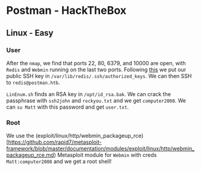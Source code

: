 # Postman - HackTheBox
## Linux - Easy

### User
After the `nmap`, we find that ports 22, 80, 6379, and 10000 are open, with `Redis` and `Webmin` running on the last two ports. Following [this](http://reverse-tcp.xyz/pentest/database/2017/02/09/Redis-Hacking-Tips.html) we put our public SSH key in `/var/lib/redis/.ssh/authorized_keys`. We can then SSH to `redis@postman.htb`.

`LinEnum.sh` finds an RSA key in `/opt/id_rsa.bak`. We can crack the passphrase with `ssh2john` and `rockyou.txt` and we get `computer2008`. We can `su Matt` with this password and get `user.txt`.

### Root
We use the (exploit/linux/http/webmin_packageup_rce)[https://github.com/rapid7/metasploit-framework/blob/master/documentation/modules/exploit/linux/http/webmin_packageup_rce.md) Metasploit module for `Webmin` with creds `Matt:computer2008` and we get a root shell!
